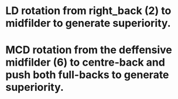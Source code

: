 # LD rotation from right_back (2) to midfilder to generate superiority.
# MCD rotation from the deffensive midfilder (6) to centre-back and push both full-backs to generate superiority.
